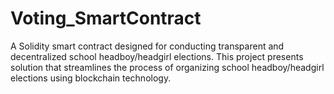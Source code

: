 # Voting_SmartContract
A Solidity smart contract designed for conducting transparent and decentralized school headboy/headgirl elections. This project presents solution that streamlines the process of organizing school headboy/headgirl elections using blockchain technology.
